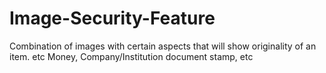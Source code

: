 # Image-Security-Feature
Combination of images with certain aspects that will show originality of an item. etc Money, Company/Institution document stamp, etc
